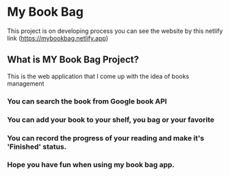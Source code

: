 # My Book Bag

This project is on developing process you can see the website by this netlify link (https://mybookbag.netlify.app)

## What is MY Book Bag Project?

This is the web application that I come up with the idea of books management

### You can search the book from Google book API



### You can add your book to your shelf, you bag or your favorite


### You can record the progress of your reading and make it's 'Finished' status.


### Hope you have fun when using my book bag app.
